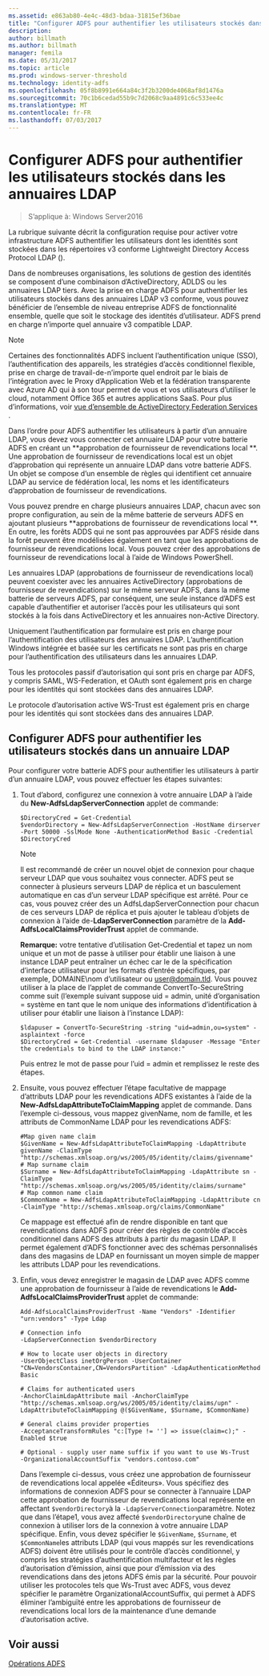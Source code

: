 ```yaml
---
ms.assetid: e863ab80-4e4c-48d3-bdaa-31815ef36bae
title: "Configurer ADFS pour authentifier les utilisateurs stockés dans les annuaires LDAP"
description: 
author: billmath
ms.author: billmath
manager: femila
ms.date: 05/31/2017
ms.topic: article
ms.prod: windows-server-threshold
ms.technology: identity-adfs
ms.openlocfilehash: 05f8b8991e664a84c3f2b3200de4068af8d1476a
ms.sourcegitcommit: 70c1b6cedad55b9c7d2068c9aa4891c6c533ee4c
ms.translationtype: MT
ms.contentlocale: fr-FR
ms.lasthandoff: 07/03/2017
---
```

# <a name="configure-ad-fs-to-authenticate-users-stored-in-ldap-directories"></a>Configurer ADFS pour authentifier les utilisateurs stockés dans les annuaires LDAP

>S’applique à: Windows Server2016

La rubrique suivante décrit la configuration requise pour activer votre infrastructure ADFS authentifier les utilisateurs dont les identités sont stockées dans les répertoires v3 conforme Lightweight Directory Access Protocol LDAP ().

Dans de nombreuses organisations, les solutions de gestion des identités se composent d’une combinaison d’ActiveDirectory, ADLDS ou les annuaires LDAP tiers. Avec la prise en charge ADFS pour authentifier les utilisateurs stockés dans des annuaires LDAP v3 conforme, vous pouvez bénéficier de l’ensemble de niveau entreprise ADFS de fonctionnalité ensemble, quelle que soit le stockage des identités d’utilisateur. ADFS prend en charge n’importe quel annuaire v3 compatible LDAP.

> [!NOTE]
> Certaines des fonctionnalités ADFS incluent l’authentification unique (SSO), l’authentification des appareils, les stratégies d’accès conditionnel flexible, prise en charge de travail-de-n’importe quel endroit par le biais de l’intégration avec le Proxy d’Application Web et la fédération transparente avec Azure AD qui à son tour permet de vous et vos utilisateurs d’utiliser le cloud, notamment Office 365 et autres applications SaaS.  Pour plus d’informations, voir [vue d’ensemble de ActiveDirectory Federation Services ](../../ad-fs/AD-FS-2016-Overview.md).

Dans l’ordre pour ADFS authentifier les utilisateurs à partir d’un annuaire LDAP, vous devez vous connecter cet annuaire LDAP pour votre batterie ADFS en créant un **approbation de fournisseur de revendications local **.  Une approbation de fournisseur de revendications local est un objet d’approbation qui représente un annuaire LDAP dans votre batterie ADFS. Un objet se compose d’un ensemble de règles qui identifient cet annuaire LDAP au service de fédération local, les noms et les identificateurs d’approbation de fournisseur de revendications.

Vous pouvez prendre en charge plusieurs annuaires LDAP, chacun avec son propre configuration, au sein de la même batterie de serveurs ADFS en ajoutant plusieurs **approbations de fournisseur de revendications local **. En outre, les forêts ADDS qui ne sont pas approuvées par ADFS réside dans la forêt peuvent être modélisées également en tant que les approbations de fournisseur de revendications local. Vous pouvez créer des approbations de fournisseur de revendications local à l’aide de Windows PowerShell.

Les annuaires LDAP (approbations de fournisseur de revendications local) peuvent coexister avec les annuaires ActiveDirectory (approbations de fournisseur de revendications) sur le même serveur ADFS, dans la même batterie de serveurs ADFS, par conséquent, une seule instance d’ADFS est capable d’authentifier et autoriser l’accès pour les utilisateurs qui sont stockés à la fois dans ActiveDirectory et les annuaires non-Active Directory.

Uniquement l’authentification par formulaire est pris en charge pour l’authentification des utilisateurs des annuaires LDAP. L’authentification Windows intégrée et basée sur les certificats ne sont pas pris en charge pour l’authentification des utilisateurs dans les annuaires LDAP.

Tous les protocoles passif d’autorisation qui sont pris en charge par ADFS, y compris SAML, WS-Federation, et OAuth sont également pris en charge pour les identités qui sont stockées dans des annuaires LDAP.

Le protocole d’autorisation active WS-Trust est également pris en charge pour les identités qui sont stockées dans des annuaires LDAP.

## <a name="configure-ad-fs-to-authenticate-users-stored-in-an-ldap-directory"></a>Configurer ADFS pour authentifier les utilisateurs stockés dans un annuaire LDAP
Pour configurer votre batterie ADFS pour authentifier les utilisateurs à partir d’un annuaire LDAP, vous pouvez effectuer les étapes suivantes:

1.  Tout d’abord, configurez une connexion à votre annuaire LDAP à l’aide du **New-AdfsLdapServerConnection** applet de commande:

    ```
    $DirectoryCred = Get-Credential
    $vendorDirectory = New-AdfsLdapServerConnection -HostName dirserver -Port 50000 -SslMode None -AuthenticationMethod Basic -Credential $DirectoryCred
    ```

    > [!NOTE]
    > Il est recommandé de créer un nouvel objet de connexion pour chaque serveur LDAP que vous souhaitez vous connecter. ADFS peut se connecter à plusieurs serveurs LDAP de réplica et un basculement automatique en cas d’un serveur LDAP spécifique est arrêté. Pour ce cas, vous pouvez créer des un AdfsLdapServerConnection pour chacun de ces serveurs LDAP de réplica et puis ajouter le tableau d’objets de connexion à l’aide de-**LdapServerConnection** paramètre de la **Add-AdfsLocalClaimsProviderTrust** applet de commande.

    **Remarque:** votre tentative d’utilisation Get-Credential et tapez un nom unique et un mot de passe à utiliser pour établir une liaison à une instance LDAP peut entraîner un échec car le de la spécification d’interface utilisateur pour les formats d’entrée spécifiques, par exemple, DOMAINE\nom d’utilisateur ou user@domain.tld. Vous pouvez utiliser à la place de l’applet de commande ConvertTo-SecureString comme suit (l’exemple suivant suppose uid = admin, unité d’organisation = système en tant que le nom unique des informations d’identification à utiliser pour établir une liaison à l’instance LDAP):

    ```
    $ldapuser = ConvertTo-SecureString -string "uid=admin,ou=system" -asplaintext -force
    $DirectoryCred = Get-Credential -username $ldapuser -Message "Enter the credentials to bind to the LDAP instance:"
    ```

    Puis entrez le mot de passe pour l’uid = admin et remplissez le reste des étapes.

2.  Ensuite, vous pouvez effectuer l’étape facultative de mappage d’attributs LDAP pour les revendications ADFS existantes à l’aide de la **New-AdfsLdapAttributeToClaimMapping** applet de commande. Dans l’exemple ci-dessous, vous mappez givenName, nom de famille, et les attributs de CommonName LDAP pour les revendications ADFS:

    ```
    #Map given name claim
    $GivenName = New-AdfsLdapAttributeToClaimMapping -LdapAttribute givenName -ClaimType "http://schemas.xmlsoap.org/ws/2005/05/identity/claims/givenname"
    # Map surname claim
    $Surname = New-AdfsLdapAttributeToClaimMapping -LdapAttribute sn -ClaimType "http://schemas.xmlsoap.org/ws/2005/05/identity/claims/surname"
    # Map common name claim
    $CommonName = New-AdfsLdapAttributeToClaimMapping -LdapAttribute cn -ClaimType "http://schemas.xmlsoap.org/claims/CommonName"
    ```

    Ce mappage est effectué afin de rendre disponible en tant que revendications dans ADFS pour créer des règles de contrôle d’accès conditionnel dans ADFS des attributs à partir du magasin LDAP. Il permet également d’ADFS fonctionner avec des schémas personnalisés dans des magasins de LDAP en fournissant un moyen simple de mapper les attributs LDAP pour les revendications.

3.  Enfin, vous devez enregistrer le magasin de LDAP avec ADFS comme une approbation de fournisseur à l’aide de revendications le **Add-AdfsLocalClaimsProviderTrust** applet de commande:

    ```
    Add-AdfsLocalClaimsProviderTrust -Name "Vendors" -Identifier "urn:vendors" -Type Ldap

    # Connection info
    -LdapServerConnection $vendorDirectory 

    # How to locate user objects in directory
    -UserObjectClass inetOrgPerson -UserContainer "CN=VendorsContainer,CN=VendorsPartition" -LdapAuthenticationMethod Basic 

    # Claims for authenticated users
    -AnchorClaimLdapAttribute mail -AnchorClaimType "http://schemas.xmlsoap.org/ws/2005/05/identity/claims/upn" -LdapAttributeToClaimMapping @($GivenName, $Surname, $CommonName) 

    # General claims provider properties
    -AcceptanceTransformRules "c:[Type != ''] => issue(claim=c);" -Enabled $true 

    # Optional - supply user name suffix if you want to use Ws-Trust
    -OrganizationalAccountSuffix "vendors.contoso.com"

    ```

    Dans l’exemple ci-dessus, vous créez une approbation de fournisseur de revendications local appelée «Éditeurs». Vous spécifiez des informations de connexion ADFS pour se connecter à l’annuaire LDAP cette approbation de fournisseur de revendications local représente en affectant `$vendorDirectory`à la `-LdapServerConnection`paramètre. Notez que dans l’étape1, vous avez affecté `$vendorDirectory`une chaîne de connexion à utiliser lors de la connexion à votre annuaire LDAP spécifique. Enfin, vous devez spécifier le `$GivenName`, `$Surname`, et `$CommonName`les attributs LDAP (qui vous mappés sur les revendications ADFS) doivent être utilisés pour le contrôle d’accès conditionnel, y compris les stratégies d’authentification multifacteur et les règles d’autorisation d’émission, ainsi que pour d’émission via des revendications dans des jetons ADFS émis par la sécurité. Pour pouvoir utiliser les protocoles tels que Ws-Trust avec ADFS, vous devez spécifier le paramètre OrganizationalAccountSuffix, qui permet à ADFS éliminer l’ambiguïté entre les approbations de fournisseur de revendications local lors de la maintenance d’une demande d’autorisation active.

## <a name="see-also"></a>Voir aussi
[Opérations ADFS](../../ad-fs/AD-FS-2016-Operations.md)


